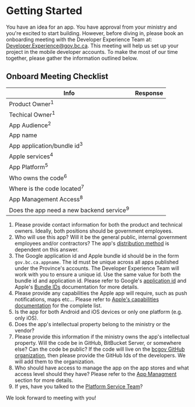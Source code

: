 # Getting Started

You have an idea for an app. You have approval from your ministry and you're excited to start building. However, before diving in, please book an onboarding meeting with the Developer Experience Team at: [Developer.Experience@gov.bc.ca](mailto:Developer.Experience@gov.bc.ca). This meeting will help us set up your project in the mobile developer accounts. To make the most of our time together, please gather the information outlined below.

## Onboard Meeting Checklist

| Info | Response |
|------|-------|
| Product Owner<sup>1</sup> | |
| Techical Owner<sup>1</sup> | |
| App Audience<sup>2</sup>| |
| App name| |
| App application/bundle id<sup>3</sup> | | 
| Apple services<sup>4</sup> | |
| App Platform<sup>5</sup>| |
| Who owns the code<sup>6</sup> | |
| Where is the code located<sup>7</sup>|
| App Management Access<sup>8</sup>||
| Does the app need a new backend service<sup>9</sup>| |


1. Please provide contact information for both the product and technical owners. Ideally, both positions should be government employees. 
1. Who will use this app? Will it be the general public, internal government employees and/or contractors? The app's [distribution method](distribution_methods.md) is dependent on this answer. 
1. The Google application id and Apple bundle id should be in the form `gov.bc.ca.appname`. The id must be unique across all apps published under the Province's accounts. The Developer Experience Team will work with you to ensure a unique id.  Use the same value for both the bundle id and application id. Please refer to Google's [application id](https://developer.android.com/build/configure-app-module#set-application-id) and Apple's [Bundle IDs](https://developer.apple.com/documentation/appstoreconnectapi/bundle_ids) documentation for more details.
1. Please provide any capabilities the Apple app will require, such as push notifications, maps etc... Please refer to [Apple's capabilities documentation](https://developer.apple.com/help/account/reference/supported-capabilities-ios/) for the complete list.
1. Is the app for both Android and iOS devices or only one platform (e.g. only iOS).
1. Does the app's intellectual property belong to the ministry or the vendor? 
1. Please provide this information if the ministry owns the app's intellectual property. Will the code be in GitHub, BitBucket Server, or somewhere else? Can the code be public? If the code will live on the [bcgov GitHub organization](https://github.com/bcgov), then please provide the GitHub Ids of the developers. We will add them to the organization.
1. Who should have access to manage the app on the app stores and what access level should they have? Please refer to the [App Managment](app_management.md) section for more details.
1. If yes, have you talked to the [Platform Service Team](https://cloud.gov.bc.ca)?

We look forward to meeting with you!